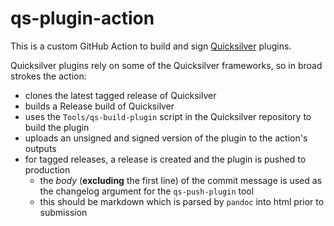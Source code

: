 # qs-plugin-action

This is a custom GitHub Action to build and sign [Quicksilver][0] plugins.

Quicksilver plugins rely on some of the Quicksilver frameworks, so in broad strokes the action:
- clones the latest tagged release of Quicksilver
- builds a Release build of Quicksilver
- uses the `Tools/qs-build-plugin` script in the Quicksilver repository to build the plugin
- uploads an unsigned and signed version of the plugin to the action's outputs
- for tagged releases, a release is created and the plugin is pushed to production
  - the *body* (**excluding** the first line) of the commit message is used as the changelog argument for the `qs-push-plugin` tool
  - this should be markdown which is parsed by `pandoc` into html prior to submission

[0]: https://qsapp.com/
